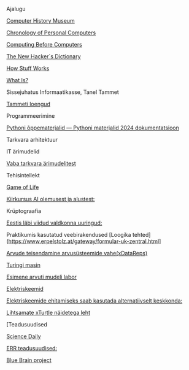 Ajalugu

[Computer History Museum](http://www.computerhistory.org)

[Chronology of Personal Computers](http://www.islandnet.com/~kpolsson/comphist/)

[Computing Before Computers](http://ed-thelen.org/comp-hist/CBC.html)

[The New Hacker´s Dictionary](http://www.outpost9.com/reference/jargon/jargon_toc.html)

[How Stuff Works](http://computer.howstuffworks.com/)

[What Is?](http://whatis.techtarget.com/)  

Sissejuhatus Informaatikasse, Tanel Tammet

[Tammeti loengud](http://www.lambda.ee/wiki/Itv0010)

Programmeerimine

[Pythoni õppematerjalid — Pythoni materjalid 2024 dokumentatsioon](https://pydoc.pages.taltech.ee/index.html)

Tarkvara arhitektuur

IT ärimudelid

[Vaba tarkvara ärimudelitest](http://ftacademy.org/files/materials/fta-m5-economic_models.pdf)

Tehisintellekt

[Game of Life](http://en.wikipedia.org/wiki/Conway%27s_Game_of_Life)

[Kiirkursus AI olemusest ja alustest:](https://www.elementsofai.com/)

Krüptograafia

[Eestis läbi viidud valdkonna uuringud:](https://ria.ee/amet-uudised-ja-kontakt/uudised-pressikontakt/uuringud-ja-analuusid#kruptouuringud)

 
Praktikumis kasutatud veebirakendused 
[Loogika tehted](https://www.erpelstolz.at/gateway/formular-uk-zentral.html]

[Arvude teisendamine arvusüsteemide vahe(xDataReps)](https://math.hws.edu/eck/js/datareps/xDataReps.html)

[Turingi masin](https://math.hws.edu/eck/js/turing-machine/TM.html)

[Esimene arvuti mudeli labor](https://math.hws.edu/eck/js/xComputer/xComputer.html)

[Elektriskeemid](https://math.hws.edu/eck/js/xLogicCircuits/xLogicCircuits.html)

[Elektriskeemide ehitamiseks saab kasutada alternatiivselt keskkonda:](https://circuitverse.org/simulator)

[Lihtsamate xTurtle näidetega leht](https://math.hws.edu/eck/js/xTurtle/xTurtle.html)

[Teadusuudised

[Science Daily](http://www.sciencedaily.com/news/computers_math/)

[ERR teadusuudised:](http://novaator.err.ee/)

[Blue Brain project](http://bluebrain.epfl.ch/)
